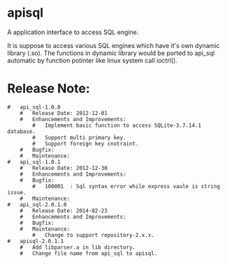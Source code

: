 apisql
=================

A application interface to access SQL engine.

It is suppose to access various SQL engines which have it's own dynamic
library (.so). The functions in dynamic library would be ported to api_sql
automatic by function potinter like linux system call ioctrl().

#   Release  Note:
    #   api_sql-1.0.0
        #   Release Date: 2012-12-01
        #   Enhancements and Improvements:
            #   Implement basic function to access SQLite-3.7.14.1 database.
            #   Support multi primary key.
            #   Support foreign key cnotraint.
        #   Bugfix:
        #   Maintenance:
    #   api_sql-1.0.1
        #   Release Date: 2012-12-30
        #   Enhancements and Improvements:
        #   Bugfix:
            #   100001  : Sql syntax error while express vaule is string issue.
        #   Maintenance:
    #   api_sql-2.0.1.0
        #   Release Date: 2014-02-23
        #   Enhancements and Improvements:
        #   Bugfix:
        #   Maintenance:
            #   Change to support repository-2.x.x.
    #   apisql-2.0.1.1
        #   Add libparser.a in lib directory.
        #   Change file name from api_sql to apisql.